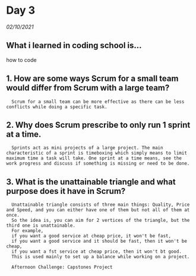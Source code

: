 # Day 3
_02/10/2021_

## What i learned in coding school is...
how to code


## 1. How are some ways Scrum for a small team would differ from Scrum with a large team?
      Scrum for a small team can be more effective as there can be less conflicts while doing a specific task.

## 2. Why does Scrum prescribe to only run 1 sprint at a time.
      Sprints act as mini projects of a large project. The main characteristic of a sprint is timeboxing which simply means to limit maximum time a task will take. One sprint at a time means, see the work progress and discuss if something is missing or need to be done. 

## 3. What is the unattainable triangle and what purpose does it have in Scrum?
      Unattainable triangle consists of three main things: Quality, Price and Speed, and you can either have one of them but not all of them at once.
      So the idea is, you can aim for 2 vertices of the triangle, but the third one is unattainable. 
      For example,
      if you want a good service at cheap price, it won't be fast,
      if you want a good service and it should be fast, then it won't be cheap,
      if you want a fst service at cheap price, then it won't bt good.
      This is used mainly to set up a balance while working on a project.

      Afternoon Challenge: Capstones Project